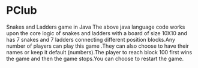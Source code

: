 # PClub
Snakes and Ladders game in Java
The above java language code works upon the core logic of snakes and ladders with a board of size 10X10 and has 7 snakes and 7 ladders connecting different position blocks.Any number of players can play this game .They can also choose to have their names or keep it default (numbers).The player to reach block 100 first wins the game and then the game stops.You can choose to restart the game.
